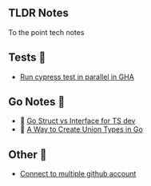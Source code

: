 ## TLDR Notes

To the point tech notes

## Tests 󰙨

- [Run cypress test in parallel in GHA](./content/run_cypress_in_parallel.md)

## Go Notes 󰟓

-  [Go Struct vs Interface for TS dev](./content/go_struct_vs_interface.md)
-  [A Way to Create Union Types in Go](./content/go_union_types.md)

## Other 󰮰

- [Connect to multiple github account](./content/connect_multiple_gh.md)

